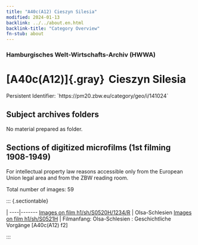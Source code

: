 ```yaml
---
title: "A40c(A12) Cieszyn Silesia"
modified: 2024-01-13
backlink: ../../about.en.html
backlink-title: "Category Overview"
fn-stub: about
---
```


### Hamburgisches Welt-Wirtschafts-Archiv (HWWA)

# [A40c(A12)]{.gray}&#8201; Cieszyn Silesia

<div class="hint">Persistent Identifier: `https://pm20.zbw.eu/category/geo/i/141024`</div>







## Subject archives folders








No material prepared as folder.



<a id="filmsections" />

## Sections of digitized microfilms (1st filming 1908-1949)

<p>For intellectual property law reasons accessible only from the European Union legal area and from the ZBW reading room.</p>



<p>Total number of images: 59</p>




::: {.sectiontable}

 | 
----|-------
<a class="btn" href="https://pm20.zbw.eu/film/h1/sh/S0520H/1234/R" rel="nofollow">Images on film h1/sh/S0520H/1234/R</a> | Olsa-Schlesien
<a class="btn" href="https://pm20.zbw.eu/film/h1/sh/S0521H" rel="nofollow">Images on film h1/sh/S0521H</a> | Filmanfang: Olsa-Schlesien : Geschichtliche Vorgänge [A40c(A12) f2]


:::













